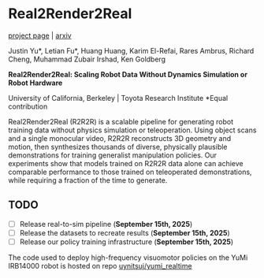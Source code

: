 # Real2Render2Real
[project page](real2render2real.com) | [arxiv](https://arxiv.org/abs/2505.09601)

Justin Yu*, Letian Fu*, Huang Huang, Karim El-Refai, Rares Ambrus, Richard Cheng, Muhammad Zubair Irshad, Ken Goldberg

**Real2Render2Real: Scaling Robot Data Without Dynamics Simulation or Robot Hardware**

University of California, Berkeley | Toyota Research Institute
*Equal contribution

Real2Render2Real (R2R2R) is a scalable pipeline for generating robot training data without physics simulation or teleoperation. Using object scans and a single monocular video, R2R2R reconstructs 3D geometry and motion, then synthesizes thousands of diverse, physically plausible demonstrations for training generalist manipulation policies. Our experiments show that models trained on R2R2R data alone can achieve comparable performance to those trained on teleoperated demonstrations, while requiring a fraction of the time to generate.

## TODO
-[ ] Release real-to-sim pipeline (**September 15th, 2025**)
-[ ] Release the datasets to recreate results (**September 15th, 2025**)
-[ ] Release our policy training infrastructure (**September 15th, 2025**)

The code used to deploy high-frequency visuomotor policies on the YuMi IRB14000 robot is hosted on repo [uynitsuj/yumi_realtime](https://github.com/uynitsuj/yumi_realtime)
